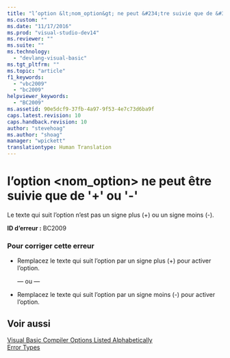 ```yaml
---
title: "l’option &lt;nom_option&gt; ne peut &#234;tre suivie que de &#39;+&#39; ou &#39;-&#39; | Microsoft Docs"
ms.custom: ""
ms.date: "11/17/2016"
ms.prod: "visual-studio-dev14"
ms.reviewer: ""
ms.suite: ""
ms.technology: 
  - "devlang-visual-basic"
ms.tgt_pltfrm: ""
ms.topic: "article"
f1_keywords: 
  - "vbc2009"
  - "bc2009"
helpviewer_keywords: 
  - "BC2009"
ms.assetid: 90e5dcf9-37fb-4a97-9f53-4e7c73d6ba9f
caps.latest.revision: 10
caps.handback.revision: 10
author: "stevehoag"
ms.author: "shoag"
manager: "wpickett"
translationtype: Human Translation
---
```

# l’option &lt;nom_option&gt; ne peut &#234;tre suivie que de &#39;+&#39; ou &#39;-&#39;
Le texte qui suit l’option n’est pas un signe plus \(\+\) ou un signe moins \(\-\).  
  
 **ID d’erreur :** BC2009  
  
### Pour corriger cette erreur  
  
-   Remplacez le texte qui suit l’option par un signe plus \(\+\) pour activer l’option.  
  
     — ou —  
  
-   Remplacez le texte qui suit l’option par un signe moins \(\-\) pour activer l’option.  
  
## Voir aussi  
 [Visual Basic Compiler Options Listed Alphabetically](../../visual-basic/reference/command-line-compiler/compiler-options-listed-alphabetically.md)   
 [Error Types](../../visual-basic/programming-guide/language-features/error-types.md)